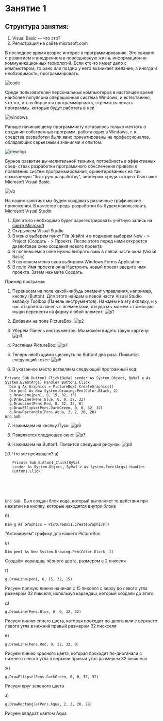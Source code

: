 # Занятие 1
## Структура занятия:
1) Visual Basic — что это?
2) Регистрация на сайте microsoft.com

В последнее время возрос интерес к программированию. Это связано с развитием
и внедрением в повседневную жизнь информационно-коммуникационных
технологий. Если кто-то имеет дело с компьютером, то рано или поздно
у него возникает желание, а иногда и необходимость, программировать.

![code](https://thumbor.forbes.com/thumbor/960x0/https%3A%2F%2Fspecials-images.forbesimg.com%2Fdam%2Fimageserve%2F1106530967%2F960x0.jpg%3Ffit%3Dscale)

Среди пользователей персональных компьютеров в настоящее время наиболее
популярна операционная система Windows, и естественно, что тот, кто
собирается программировать, стремится писать программы, которые будут
работать в ней.

![windows](https://akket.com/wp-content/uploads/2018/08/Windows-10-Update.jpg)

Раньше начинающему программисту оставалось только мечтать о создании
собственных программ, работающих в Windows, т. к. средства разработки
были явно ориентированы на профессионалов, обладающих серьезными знаниями и опытом.

![develop](https://streaminfotech.com/wp-content/uploads/2018/01/IMG_04012018_1709071_0.png)

Бурное развитие вычислительной техники, потребность в эффективных сред-
ствах разработки программного обеспечения привели к появлению систем
программирования, ориентированных на так называемую "быструю разработку",
пионером среди которых был пакет Microsoft Visual Basic.

![vb](https://fiverr-res.cloudinary.com/images/t_main1,q_auto,f_auto/gigs/102824707/original/44e26dba75311cc16e35247edde74cdef6fe5d30/help-you-learn-the-visual-basic-language.png)

На наших занятиях мы будем создавать различные графические приложения.
В качестве среды разработки бы будем искользовать Microsoft Visual Studio
1) Для этого необходимо будет зарегестрировать учётную запись на [сайте Microsoft](https://www.microsoft.com/ru-ru)
2) Открываем Visual Studio
3) В меню выберем пункт File (Файл) и в подменю выберем New - > Project (Создать - > Проект). После этого перед нами откроется диалоговое окно создания нового проекта
4) В появившемся окне нужно выбрать язык в левой части окна (Visual Basic)
5) В основном меню окна выбираем Windows Forms Application
6) В поле Имя проекта окна Настроить новый проект введите имя проекта. Затем нажмите Создать.

Пример програмы:
1) Перенесем на поле какой-нибудь элемент управления, например, кнопку (Button). Для этого найдем в левой части Visual Studio вкладку Toolbox (Панель инструментов). Нажмем на эту вкладку, и у нас откроется панель с элементами, откуда мы можем с помощью мыши перенести на форму любой элемент:
![p1](https://raw.githubusercontent.com/AlxDidorenko/Visual-Basic-course/master/Theory%20(%D0%A2%D0%B5%D0%BE%D1%80%D0%B8%D1%8F)/img/img1.PNG)

2) Добавим на поле PictureBox:
![p2](https://raw.githubusercontent.com/AlxDidorenko/Visual-Basic-course/master/Theory%20(%D0%A2%D0%B5%D0%BE%D1%80%D0%B8%D1%8F)/img/img2.PNG)

3) Уберём Панель инструментов. Мы можем видеть такую картину:
![p3](https://raw.githubusercontent.com/AlxDidorenko/Visual-Basic-course/master/Theory%20(%D0%A2%D0%B5%D0%BE%D1%80%D0%B8%D1%8F)/img/img3.PNG)

4) Растянем PictureBox:
![p4](https://raw.githubusercontent.com/AlxDidorenko/Visual-Basic-course/master/Theory%20(%D0%A2%D0%B5%D0%BE%D1%80%D0%B8%D1%8F)/img/img4.PNG)

5) Теперь необходимо щелкнуть по Button1 два раза. Появится следующий текст:
![p5](https://raw.githubusercontent.com/AlxDidorenko/Visual-Basic-course/master/Theory%20(%D0%A2%D0%B5%D0%BE%D1%80%D0%B8%D1%8F)/img/img5.PNG)

6) В указанное место вставляем следующий програмный код:
<pre><code>Private Sub Button1_Click(ByVal sender As System.Object, ByVal e As System.EventArgs) Handles Button1.Click
  Dim g As Graphics = PictureBox1.CreateGraphics()
  Dim pen1 As New System.Drawing.Pen(Color.Black, 2)
  g.DrawLine(pen1, 0, 15, 32, 15)
  g.DrawLine(Pens.Blue, 0, 0, 32, 32)
  g.DrawLine(Pens.Red, 0, 32, 32, 0)
  g.DrawEllipse(Pens.DarkGreen, 0, 0, 32, 32)
  g.DrawRectangle(Pens.Aqua, 2, 2, 28, 28)
End Sub
</code></pre>

7) Нажимаем на кнопку Пуск:
![p6](https://raw.githubusercontent.com/AlxDidorenko/Visual-Basic-course/master/Theory%20(%D0%A2%D0%B5%D0%BE%D1%80%D0%B8%D1%8F)/img/img6.PNG)

8) Появляется следующее окно:
![p7](https://raw.githubusercontent.com/AlxDidorenko/Visual-Basic-course/master/Theory%20(%D0%A2%D0%B5%D0%BE%D1%80%D0%B8%D1%8F)/img/img7.PNG)

9) Нажимаем на Button1. Появится следущий рисунок:
![p8](https://raw.githubusercontent.com/AlxDidorenko/Visual-Basic-course/master/Theory%20(%D0%A2%D0%B5%D0%BE%D1%80%D0%B8%D1%8F)/img/img8.PNG)

10) Что же произошло?
а) <pre><code>Private Sub Button1_Click(ByVal sender As System.Object, ByVal e As System.EventArgs) Handles Button1.Click

End Sub
</code></pre>
Был создан блок кода, который выполняет те действия при нажатии на кнопку, которые находятся внутри блока

б) <pre><code>Dim g As Graphics = PictureBox1.CreateGraphics()
</code></pre>

"Активируем" графику для нашего PictureBox

в) <pre><code>Dim pen1 As New System.Drawing.Pen(Color.Black, 2)
</code></pre>

Создаём карандаш чёрного цвета, размером в 2 пикселя

г) <pre><code>g.DrawLine(pen1, 0, 15, 32, 15)
</code></pre>

Рисуем прямую линию начиная с 15 пикселя с верху до левого угла размером 32 пикселя, используя карандаш, который создали до этого

д)<pre><code>g.DrawLine(Pens.Blue, 0, 0, 32, 32)
</code></pre>

Рисуем линию синего цвета, которая проходит по-диоганали с верхнего левого угла в нижний правый размером 32 пискселя

е) <pre><code>g.DrawLine(Pens.Red, 0, 32, 32, 0)
</code></pre>

Рисуем линию красного цвета, которая проходит по-диоганали с нижнего левого угла в верхний правый угол размером 32 пискселя

ж) <pre><code>g.DrawEllipse(Pens.DarkGreen, 0, 0, 32, 32)
</code></pre>

Рисуем круг зеленого цвета

з) <pre><code>g.DrawRectangle(Pens.Aqua, 2, 2, 28, 28)
</code></pre>

Рисуем квадрат цветом Aqua